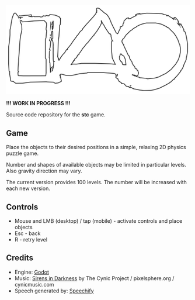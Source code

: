 ![stc](assets/img/logo.svg)

**!!! WORK IN PROGRESS !!!**

Source code repository for the **stc** game.

## Game 

Place the objects to their desired positions in a simple, relaxing 2D physics puzzle game.

Number and shapes of available objects may be limited in particular levels. Also gravity direction may vary.

The current version provides 100 levels. The number will be increased with each new version.

## Controls

* Mouse and LMB (desktop) / tap (mobile) - activate controls and place objects
* Esc - back
* R - retry level

## Credits

* Engine: [Godot](https://godotengine.org/)
* Music: [Sirens in Darkness](https://opengameart.org/content/sirens-in-darkness) by The Cynic Project / pixelsphere.org / cynicmusic.com
* Speech generated by: [Speechify](https://speechify.com/)
